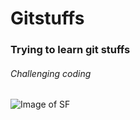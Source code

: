 # Gitstuffs
### Trying to learn git stuffs
###### Challenging coding

![Image of SF](https://www.pngitem.com/pimgs/m/81-819959_dota-2-hero-png-transparent-png.png)
